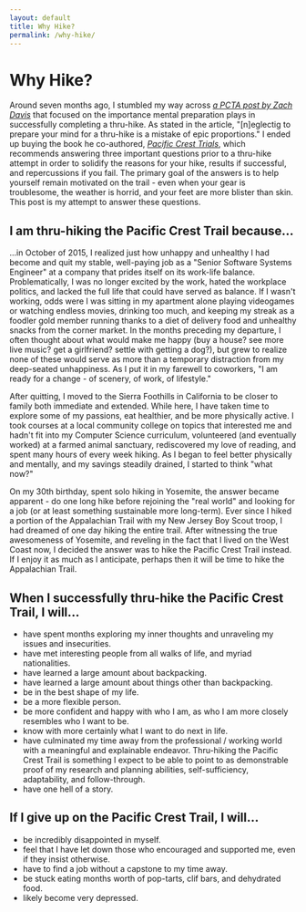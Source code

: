 ```yaml
---
layout: default
title: Why Hike?
permalink: /why-hike/
---
```

# Why Hike?
Around seven months ago, I stumbled my way across [*a PCTA post by Zach Davis*](https://www.pcta.org/2016/single-biggest-mistake-made-preparing-thru-hike-38250/) that focused on the importance mental preparation plays in successfully completing a thru-hike. As stated in the article, "[n]eglectig to prepare your mind for a thru-hike is a mistake of epic proportions."  I ended up buying the book he co-authored, [*Pacific Crest Trials*](http://appalachiantrials.com/pacific-crest-trials/), which recommends answering three important questions prior to a thru-hike attempt in order to solidify the reasons for your hike, results if successful, and repercussions if you fail.  The primary goal of the answers is to help yourself remain motivated on the trail - even when your gear is troublesome, the weather is horrid, and your feet are more blister than skin.  This post is my attempt to answer these questions.

## I am thru-hiking the Pacific Crest Trail because...
...in October of 2015, I realized just how unhappy and unhealthy I had become and quit my stable, well-paying job as a "Senior Software Systems Engineer" at a company that prides itself on its work-life balance.  Problematically, I was no longer excited by the work, hated the workplace politics, and lacked the full life that could have served as balance. If I wasn't working, odds were I was sitting in my apartment alone playing videogames or watching endless movies, drinking too much, and keeping my streak as a foodler gold member running thanks to a diet of delivery food and unhealthy snacks from the corner market.  In the months preceding my departure, I often thought about what would make me happy (buy a house? see more live music? get a girlfriend? settle with getting a dog?), but grew to realize none of these would serve as more than a temporary distraction from my deep-seated unhappiness.  As I put it in my farewell to coworkers, "I am ready for a change - of scenery, of work, of lifestyle."

After quitting, I moved to the Sierra Foothills in California to be closer to family both immediate and extended.  While here, I have taken time to explore some of my passions, eat healthier, and be more physically active.  I took courses at a local community college on topics that interested me and hadn't fit into my Computer Science curriculum, volunteered (and eventually worked) at a farmed animal sanctuary, rediscovered my love of reading, and spent many hours of every week hiking.  As I began to feel better physically and mentally, and my savings steadily drained, I started to think "what now?"

On my 30th birthday, spent solo hiking in Yosemite, the answer became apparent - do one long hike before rejoining the "real world" and looking for a job (or at least something sustainable more long-term).  Ever since I hiked a portion of the Appalachian Trail with my New Jersey Boy Scout troop, I had dreamed of one day hiking the entire trail.  After witnessing the true awesomeness of Yosemite, and reveling in the fact that I lived on the West Coast now, I decided the answer was to hike the Pacific Crest Trail instead.  If I enjoy it as much as I anticipate, perhaps then it will be time to hike the Appalachian Trail.


## When I successfully thru-hike the Pacific Crest Trail, I will...
* have spent months exploring my inner thoughts and unraveling my issues and insecurities.
* have met interesting people from all walks of life, and myriad nationalities.
* have learned a large amount about backpacking.
* have learned a large amount about things other than backpacking.
* be in the best shape of my life.
* be a more flexible person.
* be more confident and happy with who I am, as who I am more closely resembles who I want to be.
* know with more certainly what I want to do next in life.
* have culminated my time away from the professional / working world with a meaningful and explainable endeavor.  Thru-hiking the Pacific Crest Trail is something I expect to be able to point to as demonstrable proof of my research and planning abilities, self-sufficiency, adaptability, and follow-through.
* have one hell of a story.

## If I give up on the Pacific Crest Trail, I will...  
* be incredibly disappointed in myself.
* feel that I have let down those who encouraged and supported me, even if they insist otherwise.
* have to find a job without a capstone to my time away.
* be stuck eating months worth of pop-tarts, clif bars, and dehydrated food.
* likely become very depressed.
